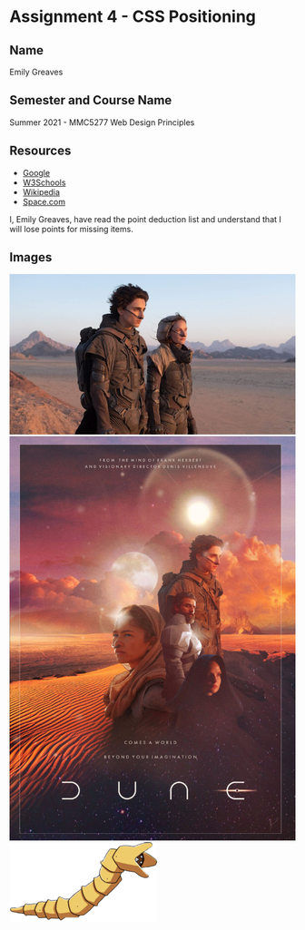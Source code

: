 # Assignment 4 - CSS Positioning
## Name
Emily Greaves

## Semester and Course Name
Summer 2021 - MMC5277 Web Design Principles

## Resources
- [Google](https://google.com/)
- [W3Schools](https://www.w3schools.com/)
- [Wikipedia](https://en.wikipedia.org/wiki/Dune_(1984_film))
- [Space.com](https://www.space.com/new-dune-filme-delayed-again)

I, Emily Greaves, have read the point deduction list and understand that I will lose points for missing items.

## Images
![Dune](images/movie.jpg)
![Poster](images/poster.jpg)
![Sandworm](images/sandworm.png)
